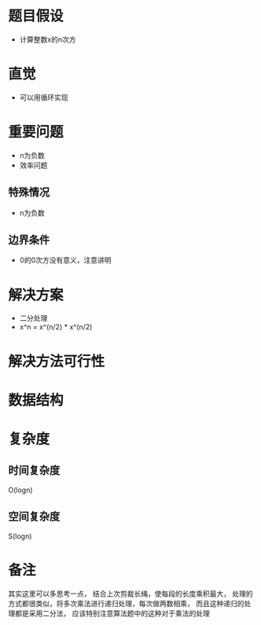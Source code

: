 # 题目假设
- 计算整数x的n次方
# 直觉
- 可以用循环实现
# 重要问题
- n为负数
- 效率问题
## 特殊情况
- n为负数
## 边界条件
- 0的0次方没有意义，注意讲明
# 解决方案
- 二分处理
- x^n = x^(n/2) * x^(n/2)
# 解决方法可行性

# 数据结构

# 复杂度
## 时间复杂度
O(logn)
## 空间复杂度
S(logn)
# 备注
其实这里可以多思考一点，
结合上次剪裁长绳，使每段的长度乘积最大，
处理的方式都很类似，将多次乘法进行递归处理，每次做两数相乘，
而且这种递归的处理都是采用二分法，
应该特别注意算法题中的这种对于乘法的处理



